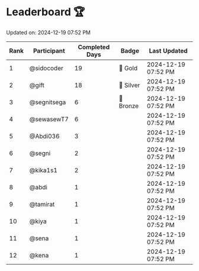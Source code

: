 # Leaderboard 🏆

Updated on: 2024-12-19 07:52 PM

| Rank | Participant       | Completed Days | Badge      | Last Updated         |
|------|-------------------|----------------|------------|----------------------|
| 1    | @sidocoder        | 19             | 🏅 Gold     | 2024-12-19 07:52 PM |
| 2    | @gift             | 18             | 🥈 Silver   | 2024-12-19 07:52 PM |
| 3    | @segnitsega       | 6              | 🥉 Bronze   | 2024-12-19 07:52 PM |
| 4    | @sewasewT7        | 6              |            | 2024-12-19 07:52 PM |
| 5    | @Abdi036          | 3              |            | 2024-12-19 07:52 PM |
| 6    | @segni            | 2              |            | 2024-12-19 07:52 PM |
| 7    | @kika1s1          | 2              |            | 2024-12-19 07:52 PM |
| 8    | @abdi             | 1              |            | 2024-12-19 07:52 PM |
| 9    | @tamirat          | 1              |            | 2024-12-19 07:52 PM |
| 10   | @kiya             | 1              |            | 2024-12-19 07:52 PM |
| 11   | @sena             | 1              |            | 2024-12-19 07:52 PM |
| 12   | @kena             | 1              |            | 2024-12-19 07:52 PM |
